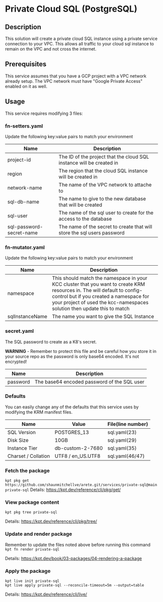 # Private Cloud SQL (PostgreSQL)

## Description

This solution will create a private cloud SQL instance using a private service connection to your VPC. This allows all traffic to your cloud sql instance to remain on the VPC and not cross the internet.

## Prerequisites

This service assumes that you have a GCP project with a VPC network already setup. The VPC network must have "Google Private Access" enabled on it as well.

## Usage

This service requires modifying 3 files:

### **fn-setters.yaml**

Update the following key:value pairs to match your environment

| Name | Description |
| --- | --- |
| project-id | The ID of the project that the cloud SQL instance will be created in |
| region | The region that the cloud SQL instance will be created in |
| network-name | The name of the VPC network to attache to |
| sql-db-name | The name to give to the new database that will be created |
| sql-user | The name of the sql user to create for the access to the database |
| sql-password-secret-name | The name of the secret to create that will store the sql users password |

### **fn-mutator.yaml**

Update the following key:value pairs to match your environment

| Name | Description |
| --- | --- |
| namespace | This should match the namespace in your KCC cluster that you want to create KRM resources in. The will default to config-control but if you created a namespace for your project of used the kcc-namespaces solution then update this to match |
| sqlInstanceName | The name you want to give the SQL Instance |

### **secret.yaml**

The SQL password to create as a K8's secret.

****WARNING**** - Remember to protect this file and be careful how you store it in your source repo as the password is only base64 encoded. It's not encrypted!

| Name | Description |
| --- | --- |
| password | The base64 encoded password of the SQL user |

### **Defaults**

You can easily change any of the defaults that this service uses by modifying the KRM manifest files.

| Name | Value | File(line number) |
| --- | --- | --- |
| SQL Version | POSTGRES_13 | sql.yaml(23) |
| Disk Size | 10GB | sql.yaml(29) |
| Instance Tier |  db-custom-2-7680 | sql.yaml(35) |
| Charset / Collation | UTF8 / en_US.UTF8 | sql.yaml(46/47) |

### **Fetch the package**

`kpt pkg get https://github.com/shaunmitchellve/arete.git/services/private-sql@main private-sql`
Details: <https://kpt.dev/reference/cli/pkg/get/>

### **View package content**

`kpt pkg tree private-sql`

Details: <https://kpt.dev/reference/cli/pkg/tree/>

### **Update and render package**

Remember to update the files noted above before running this command
`kpt fn render private-sql`

Details: <https://kpt.dev/book/03-packages/04-rendering-a-package>

### **Apply the package**

```shell
kpt live init private-sql
kpt live apply private-sql --reconcile-timeout=5m --output=table
```

Details: <https://kpt.dev/reference/cli/live/>

